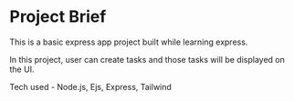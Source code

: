 # Project Brief 
This is a basic express app project built while learning express.

In this project, user can create tasks and those tasks will be displayed on the UI.

Tech used - Node.js, Ejs, Express, Tailwind
